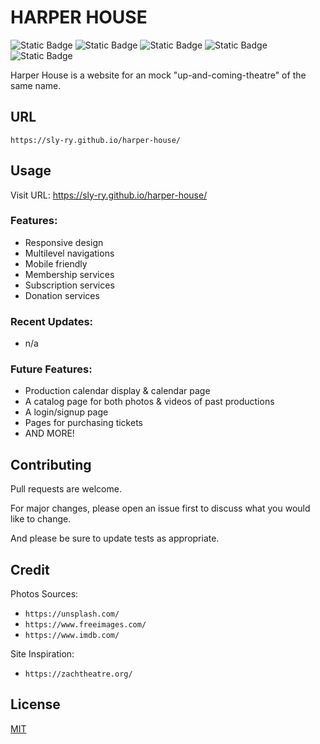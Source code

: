 # HARPER HOUSE


![Static Badge](https://img.shields.io/badge/html-1.2%25-red?style=for-the-badge)
![Static Badge](https://img.shields.io/badge/css-6.7%25-purple?style=for-the-badge)
![Static Badge](https://img.shields.io/badge/javaScript-92.1%25-yellow?style=for-the-badge)
![Static Badge](https://img.shields.io/badge/react-blue?style=for-the-badge)
![Static Badge](https://img.shields.io/badge/bootstrap-purple?style=for-the-badge)

Harper House is a website for an mock "up-and-coming-theatre" of the same name.

## URL
```https://sly-ry.github.io/harper-house/```

## Usage
Visit URL: https://sly-ry.github.io/harper-house/

### Features:
+ Responsive design
+ Multilevel navigations
+ Mobile friendly
+ Membership services
+ Subscription services
+ Donation services

### Recent Updates:
+ n/a

### Future Features:
+ Production calendar display & calendar page
+ A catalog page for both photos & videos of past productions
+ A login/signup page
+ Pages for purchasing tickets
+ AND MORE!

## Contributing

Pull requests are welcome.

For major changes, please open an issue first to discuss what you would like to change.

And please be sure to update tests as appropriate.

## Credit
Photos Sources:  
+ ```https://unsplash.com/``` 
+ ```https://www.freeimages.com/```
+ ```https://www.imdb.com/```


Site Inspiration: 
+ ```https://zachtheatre.org/```

## License

[MIT](https://choosealicense.com/licenses/mit/)
